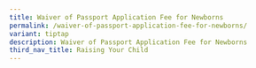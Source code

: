 ```yaml
---
title: Waiver of Passport Application Fee for Newborns
permalink: /waiver-of-passport-application-fee-for-newborns/
variant: tiptap
description: Waiver of Passport Application Fee for Newborns
third_nav_title: Raising Your Child
---
```

